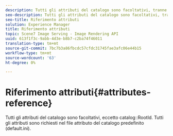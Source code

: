 ```yaml
---
description: Tutti gli attributi del catalogo sono facoltativi, tranne RootId del catalogo. Tutti gli attributi sono richiesti nel file attributo del catalogo predefinito (default.ini).
seo-description: Tutti gli attributi del catalogo sono facoltativi, tranne RootId del catalogo. Tutti gli attributi sono richiesti nel file attributo del catalogo predefinito (default.ini).
seo-title: Riferimento attributi
solution: Experience Manager
title: Riferimento attributi
topic: Scene7 Image Serving - Image Rendering API
uuid: 613f1f3c-9abb-4d3e-b8b7-c2ba74f46011
translation-type: tm+mt
source-git-commit: 7bc7b3a86fbcdc57cfdc31745fae3afc06e44b15
workflow-type: tm+mt
source-wordcount: '63'
ht-degree: 0%

---
```



# Riferimento attributi{#attributes-reference}

Tutti gli attributi del catalogo sono facoltativi, eccetto catalog::RootId. Tutti gli attributi sono richiesti nel file attributo del catalogo predefinito (default.ini).

